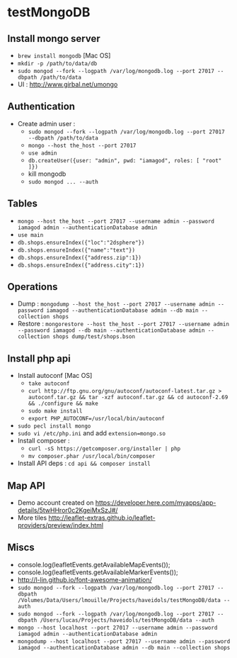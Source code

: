 testMongoDB
===========

Install mongo server
--------------------
- `brew install mongodb` [Mac OS]
- `mkdir -p /path/to/data/db`
- `sudo mongod --fork --logpath /var/log/mongodb.log --port 27017 --dbpath /path/to/data`
- UI : http://www.girbal.net/umongo

Authentication
--------------
- Create admin user : 
    - `sudo mongod --fork --logpath /var/log/mongodb.log --port 27017 --dbpath /path/to/data`
    - `mongo --host the_host --port 27017`
    - `use admin`
    - `db.createUser({user: "admin", pwd: "iamagod", roles: [ "root" ]})`
    - kill mongodb
    - `sudo mongod ... --auth`

Tables
------
- `mongo --host the_host --port 27017 --username admin --password iamagod admin --authenticationDatabase admin`
- `use main`
- `db.shops.ensureIndex({"loc":"2dsphere"})`
- `db.shops.ensureIndex({"name":"text"})`
- `db.shops.ensureIndex({"address.zip":1})`
- `db.shops.ensureIndex({"address.city":1})`

Operations
----------
- Dump : `mongodump --host the_host --port 27017 --username admin --password iamagod --authenticationDatabase admin --db main --collection shops`
- Restore : `mongorestore --host the_host --port 27017 --username admin --password iamagod --db main --authenticationDatabase admin --collection shops dump/test/shops.bson`


Install php api
---------------
- Install autoconf [Mac OS]
    - `take autoconf`
    - `curl http://ftp.gnu.org/gnu/autoconf/autoconf-latest.tar.gz > autoconf.tar.gz && tar -xzf autoconf.tar.gz && cd autoconf-2.69 && ./configure && make`
    - `sudo make install`
    - `export PHP_AUTOCONF=/usr/local/bin/autoconf`
- `sudo pecl install mongo`
- `sudo vi /etc/php.ini` and add `extension=mongo.so`
- Install composer :
    - `curl -sS https://getcomposer.org/installer | php`
    - `mv composer.phar /usr/local/bin/composer`
- Install API deps : `cd api && composer install`

Map API
-------
- Demo account created on https://developer.here.com/myapps/app-details/5twHHror0c2KgeiMxSzJ#/
- More tiles http://leaflet-extras.github.io/leaflet-providers/preview/index.html

Miscs
-----
- console.log(leafletEvents.getAvailableMapEvents());
- console.log(leafletEvents.getAvailableMarkerEvents());
- http://l-lin.github.io/font-awesome-animation/
- `sudo mongod --fork --logpath /var/log/mongodb.log --port 27017 --dbpath /Volumes/Data/Users/lmouille/Projects/haveidols/testMongoDB/data --auth`
- `sudo mongod --fork --logpath /var/log/mongodb.log --port 27017 --dbpath /Users/lucas/Projects/haveidols/testMongoDB/data --auth`
- `mongo --host localhost --port 27017 --username admin --password iamagod admin --authenticationDatabase admin`
- `mongodump --host localhost --port 27017 --username admin --password iamagod --authenticationDatabase admin --db main --collection shops`